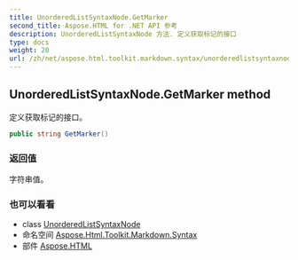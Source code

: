 ```yaml
---
title: UnorderedListSyntaxNode.GetMarker
second_title: Aspose.HTML for .NET API 参考
description: UnorderedListSyntaxNode 方法. 定义获取标记的接口
type: docs
weight: 20
url: /zh/net/aspose.html.toolkit.markdown.syntax/unorderedlistsyntaxnode/getmarker/
---
```

## UnorderedListSyntaxNode.GetMarker method

定义获取标记的接口。

```csharp
public string GetMarker()
```

### 返回值

字符串值。

### 也可以看看

* class [UnorderedListSyntaxNode](../)
* 命名空间 [Aspose.Html.Toolkit.Markdown.Syntax](../../unorderedlistsyntaxnode/)
* 部件 [Aspose.HTML](../../../)


